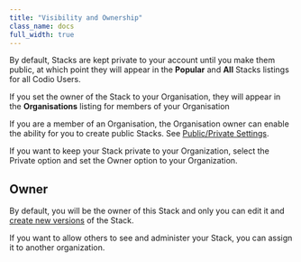 ```yaml
---
title: "Visibility and Ownership"
class_name: docs
full_width: true
---
```


By default, Stacks are kept private to your account until you make them public, at which point they will appear in the **Popular** and **All** Stacks listings for all Codio Users.

If you set the owner of the Stack to your Organisation, they will appear in the **Organisations** listing for members of your Organisation

If you are a member of an Organisation, the Organisation owner can enable the ability for you to create public Stacks. See [Public/Private Settings](/docs/dashboard/create/public_private).

If you want to keep your Stack private to your Organization, select the Private option and set the Owner option to your Organization.


## Owner
By default, you will be the owner of this Stack and only you can edit it and [create new versions](/docs/project/stacks/update) of the Stack.

If you want to allow others to see and administer your Stack, you can assign it to another organization.
